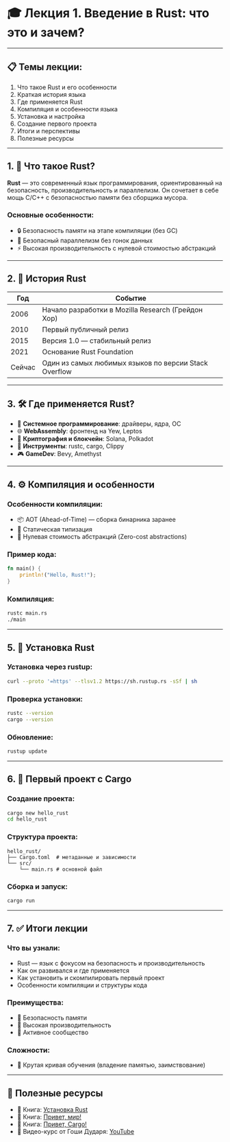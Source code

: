 # 🎓 Лекция 1. Введение в Rust: что это и зачем?

---

## 📋 Темы лекции:

1. Что такое Rust и его особенности
2. Краткая история языка
3. Где применяется Rust
4. Компиляция и особенности языка
5. Установка и настройка
6. Создание первого проекта
7. Итоги и перспективы
8. Полезные ресурсы

---

## 1. 🦀 Что такое Rust?

**Rust** — это современный язык программирования, ориентированный на безопасность, производительность и параллелизм. Он сочетает в себе мощь C/C++ с безопасностью памяти без сборщика мусора.

### Основные особенности:

* 🔒 Безопасность памяти на этапе компиляции (без GC)
* 🧵 Безопасный параллелизм без гонок данных
* ⚡ Высокая производительность с нулевой стоимостью абстракций

---

## 2. 📜 История Rust

| Год    | Событие                                               |
| ------ | ----------------------------------------------------- |
| 2006   | Начало разработки в Mozilla Research (Грейдон Хор)    |
| 2010   | Первый публичный релиз                                |
| 2015   | Версия 1.0 — стабильный релиз                         |
| 2021   | Основание Rust Foundation                             |
| Сейчас | Один из самых любимых языков по версии Stack Overflow |

---

## 3. 🛠 Где применяется Rust?

* 🧬 **Системное программирование**: драйверы, ядра, ОС
* 🌐 **WebAssembly**: фронтенд на Yew, Leptos
* 🔐 **Криптография и блокчейн**: Solana, Polkadot
* 🧰 **Инструменты**: rustc, cargo, Clippy
* 🎮 **GameDev**: Bevy, Amethyst

---

## 4. ⚙️ Компиляция и особенности

### Особенности компиляции:

* 📦 AOT (Ahead-of-Time) — сборка бинарника заранее
* 🧠 Статическая типизация
* 🎯 Нулевая стоимость абстракций (Zero-cost abstractions)

### Пример кода:

```rust
fn main() {
    println!("Hello, Rust!");
}
```

### Компиляция:

```sh
rustc main.rs
./main
```

---

## 5. 🧰 Установка Rust

### Установка через rustup:

```sh
curl --proto '=https' --tlsv1.2 https://sh.rustup.rs -sSf | sh
```

### Проверка установки:

```sh
rustc --version
cargo --version
```

### Обновление:

```sh
rustup update
```

---

## 6. 🚀 Первый проект с Cargo

### Создание проекта:

```sh
cargo new hello_rust
cd hello_rust
```

### Структура проекта:

```
hello_rust/
├── Cargo.toml  # метаданные и зависимости
└── src/
    └── main.rs # основной файл
```

### Сборка и запуск:

```sh
cargo run
```

---

## 7. ✅ Итоги лекции

### Что вы узнали:

* Rust — язык с фокусом на безопасность и производительность
* Как он развивался и где применяется
* Как установить и скомпилировать первый проект
* Особенности компиляции и структуры кода

### Преимущества:

* 🔐 Безопасность памяти
* 🚀 Высокая производительность
* 🤝 Активное сообщество

### Сложности:

* 🧠 Крутая кривая обучения (владение памятью, заимствование)

---

## 🔗 Полезные ресурсы

* 📘 Книга: [Установка Rust](https://doc.rust-lang.ru/book/ch01-01-installation.html#%D0%A3%D1%81%D1%82%D0%B0%D0%BD%D0%BE%D0%B2%D0%BA%D0%B0:~:text=%D0%AF%D0%B7%D1%8B%D0%BA%20%D0%BF%D1%80%D0%BE%D0%B3%D1%80%D0%B0%D0%BC%D0%BC%D0%B8%D1%80%D0%BE%D0%B2%D0%B0%D0%BD%D0%B8%D1%8F%20Rust-,%D0%A3%D1%81%D1%82%D0%B0%D0%BD%D0%BE%D0%B2%D0%BA%D0%B0,-%D0%9F%D0%B5%D1%80%D0%B2%D1%8B%D0%BC%20%D1%88%D0%B0%D0%B3%D0%BE%D0%BC%20%D1%8F%D0%B2%D0%BB%D1%8F%D0%B5%D1%82%D1%81%D1%8F)
* 📘 Книга: [Привет, мир!](https://doc.rust-lang.ru/book/ch01-02-hello-world.html#:~:text=%D0%AF%D0%B7%D1%8B%D0%BA%20%D0%BF%D1%80%D0%BE%D0%B3%D1%80%D0%B0%D0%BC%D0%BC%D0%B8%D1%80%D0%BE%D0%B2%D0%B0%D0%BD%D0%B8%D1%8F%20Rust-,%D0%9F%D1%80%D0%B8%D0%B2%D0%B5%D1%82%2C%20%D0%BC%D0%B8%D1%80!,-%D0%A2%D0%B5%D0%BF%D0%B5%D1%80%D1%8C%2C%20%D0%BA%D0%BE%D0%B3%D0%B4%D0%B0%20%D0%B2%D1%8B)
* 📘 Книга: [Привет, Cargo!](https://doc.rust-lang.ru/book/ch01-03-hello-cargo.html#:~:text=%D0%AF%D0%B7%D1%8B%D0%BA%20%D0%BF%D1%80%D0%BE%D0%B3%D1%80%D0%B0%D0%BC%D0%BC%D0%B8%D1%80%D0%BE%D0%B2%D0%B0%D0%BD%D0%B8%D1%8F%20Rust-,%D0%9F%D1%80%D0%B8%D0%B2%D0%B5%D1%82%2C%20Cargo!,-Cargo%20%2D%20%D1%8D%D1%82%D0%BE%20%D1%81%D0%B8%D1%81%D1%82%D0%B5%D0%BC%D0%B0)
* 🎥 Видео-курс от Гоши Дударя: [YouTube](https://www.youtube.com/watch?v=E9owuwSUvLk&list=PL0lO_mIqDDFU_3UaxCF6p98ELxXpAyHpW)
